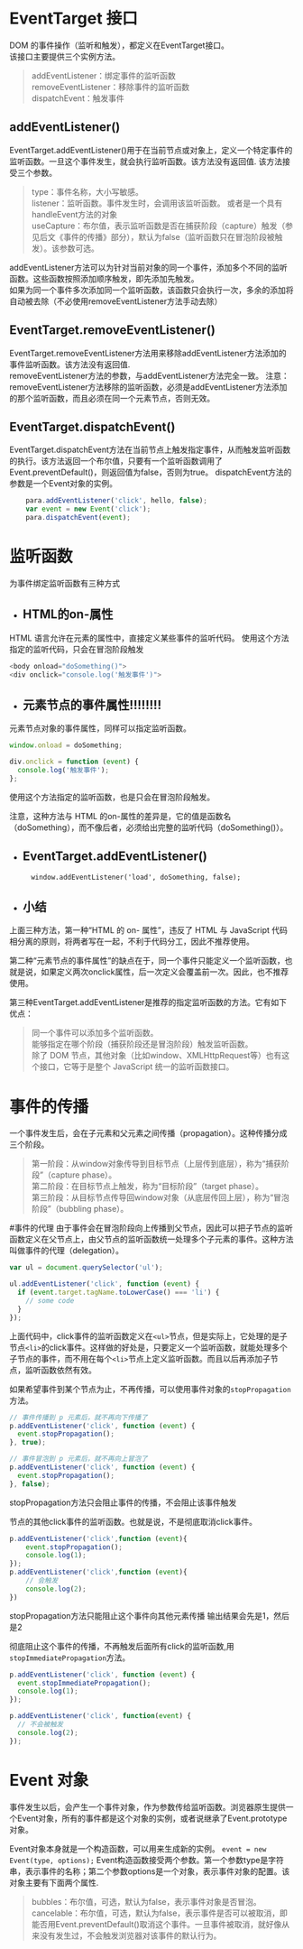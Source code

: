 # EventTarget 接口
DOM 的事件操作（监听和触发），都定义在EventTarget接口。   
该接口主要提供三个实例方法。
>addEventListener：绑定事件的监听函数    
>removeEventListener：移除事件的监听函数    
>dispatchEvent：触发事件    
## addEventListener()
EventTarget.addEventListener()用于在当前节点或对象上，定义一个特定事件的监听函数。一旦这个事件发生，就会执行监听函数。该方法没有返回值.
该方法接受三个参数。
>type：事件名称，大小写敏感。    
>listener：监听函数。事件发生时，会调用该监听函数。  或者是一个具有handleEvent方法的对象    
>useCapture：布尔值，表示监听函数是否在捕获阶段（capture）触发（参见后文《事件的传播》部分），默认为false（监听函数只在冒泡阶段被触发）。该参数可选。 

addEventListener方法可以为针对当前对象的同一个事件，添加多个不同的监听函数。这些函数按照添加顺序触发，即先添加先触发。   
如果为同一个事件多次添加同一个监听函数，该函数只会执行一次，多余的添加将自动被去除（不必使用removeEventListener方法手动去除）       

## EventTarget.removeEventListener()
EventTarget.removeEventListener方法用来移除addEventListener方法添加的事件监听函数。该方法没有返回值.    
removeEventListener方法的参数，与addEventListener方法完全一致。
注意：removeEventListener方法移除的监听函数，必须是addEventListener方法添加的那个监听函数，而且必须在同一个元素节点，否则无效。    
## EventTarget.dispatchEvent()
EventTarget.dispatchEvent方法在当前节点上触发指定事件，从而触发监听函数的执行。该方法返回一个布尔值，只要有一个监听函数调用了Event.preventDefault()，则返回值为false，否则为true。
dispatchEvent方法的参数是一个Event对象的实例。
```js
    para.addEventListener('click', hello, false);
    var event = new Event('click');
    para.dispatchEvent(event);
```

# 监听函数
为事件绑定监听函数有三种方式
- ## HTML的on-属性
HTML 语言允许在元素的属性中，直接定义某些事件的监听代码。
使用这个方法指定的监听代码，只会在冒泡阶段触发
```js
<body onload="doSomething()">
<div onclick="console.log('触发事件')">
```
- ## 元素节点的事件属性!!!!!!!!
元素节点对象的事件属性，同样可以指定监听函数。
```js
window.onload = doSomething;

div.onclick = function (event) {
  console.log('触发事件');
};
```
使用这个方法指定的监听函数，也是只会在冒泡阶段触发。

注意，这种方法与 HTML 的on-属性的差异是，它的值是函数名（doSomething），而不像后者，必须给出完整的监听代码（doSomething()）。
- ## EventTarget.addEventListener()

        window.addEventListener('load', doSomething, false);

- ## 小结
上面三种方法，第一种“HTML 的 on- 属性”，违反了 HTML 与 JavaScript 代码相分离的原则，将两者写在一起，不利于代码分工，因此不推荐使用。

第二种“元素节点的事件属性”的缺点在于，同一个事件只能定义一个监听函数，也就是说，如果定义两次onclick属性，后一次定义会覆盖前一次。因此，也不推荐使用。

第三种EventTarget.addEventListener是推荐的指定监听函数的方法。它有如下优点：
>同一个事件可以添加多个监听函数。    
>能够指定在哪个阶段（捕获阶段还是冒泡阶段）触发监听函数。    
>除了 DOM 节点，其他对象（比如window、XMLHttpRequest等）也有这个接口，它等于是整个 JavaScript 统一的监听函数接口。

# 事件的传播
一个事件发生后，会在子元素和父元素之间传播（propagation）。这种传播分成三个阶段。
>第一阶段：从window对象传导到目标节点（上层传到底层），称为“捕获阶段”（capture phase）。   
>第二阶段：在目标节点上触发，称为“目标阶段”（target phase）。   
>第三阶段：从目标节点传导回window对象（从底层传回上层），称为“冒泡阶段”（bubbling phase）。   

#事件的代理
由于事件会在冒泡阶段向上传播到父节点，因此可以把子节点的监听函数定义在父节点上，由父节点的监听函数统一处理多个子元素的事件。这种方法叫做事件的代理（delegation）。
```js
var ul = document.querySelector('ul');

ul.addEventListener('click', function (event) {
  if (event.target.tagName.toLowerCase() === 'li') {
    // some code
  }
});
```
上面代码中，click事件的监听函数定义在`<ul>`节点，但是实际上，它处理的是子节点`<li>`的click事件。这样做的好处是，只要定义一个监听函数，就能处理多个子节点的事件，而不用在每个`<li>`节点上定义监听函数。而且以后再添加子节点，监听函数依然有效。

如果希望事件到某个节点为止，不再传播，可以使用事件对象的`stopPropagation`方法。
```js
// 事件传播到 p 元素后，就不再向下传播了
p.addEventListener('click', function (event) {
  event.stopPropagation();
}, true);

// 事件冒泡到 p 元素后，就不再向上冒泡了
p.addEventListener('click', function (event) {
  event.stopPropagation();
}, false);
```
stopPropagation方法只会阻止事件的传播，不会阻止该事件触发<p>节点的其他click事件的监听函数。也就是说，不是彻底取消click事件。
```js
p.addEventListener('click',function (event){
    event.stopPropagation();
    console.log(1);
});
p.addEventListener('click',function (event){
    // 会触发
    console.log(2);
})
```
stopPropagation方法只能阻止这个事件向其他元素传播
输出结果会先是1，然后是2

彻底阻止这个事件的传播，不再触发后面所有click的监听函数,用`stopImmediatePropagation`方法。
```js
p.addEventListener('click', function (event) {
  event.stopImmediatePropagation();
  console.log(1);
});

p.addEventListener('click', function(event) {
  // 不会被触发
  console.log(2);
});
```

# Event 对象
事件发生以后，会产生一个事件对象，作为参数传给监听函数。浏览器原生提供一个Event对象，所有的事件都是这个对象的实例，或者说继承了Event.prototype对象。

Event对象本身就是一个构造函数，可以用来生成新的实例。
```event = new Event(type, options);```
Event构造函数接受两个参数。第一个参数type是字符串，表示事件的名称；第二个参数options是一个对象，表示事件对象的配置。该对象主要有下面两个属性.
>bubbles：布尔值，可选，默认为false，表示事件对象是否冒泡。    
>cancelable：布尔值，可选，默认为false，表示事件是否可以被取消，即能否用Event.preventDefault()取消这个事件。一旦事件被取消，就好像从来没有发生过，不会触发浏览器对该事件的默认行为。     
